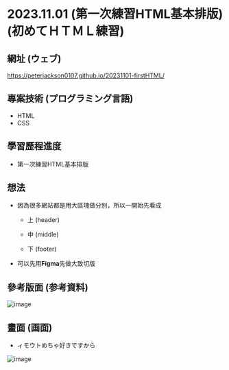 # 2023.11.01 (第一次練習HTML基本排版) (初めてＨＴＭＬ練習)

## 網址 (ウェブ)
https://peterjackson0107.github.io/20231101-firstHTML/

## 專案技術 (プログラミング言語)
- HTML
- CSS

## 學習歷程進度

* 第一次練習HTML基本排版

## 想法

* 因為很多網站都是用大區塊做分別，所以一開始先看成

  * 上 (header)

  * 中 (middle)

  * 下 (footer)

* 可以先用**Figma**先做大致切版

## 參考版面 (参考資料)
![image](https://github.com/peterjackson0107/20231101-firstHTMLPractice/assets/151004314/5ec3ff61-d59e-4093-8cae-8fbe9abf54dc)


## 畫面 (画面)
* ィモウトめちゃ好きですから

![image](https://github.com/peterjackson0107/20231101-firstHTMLPractice/assets/151004314/e721f654-8642-4499-b3fb-d66af0b2ad42)




